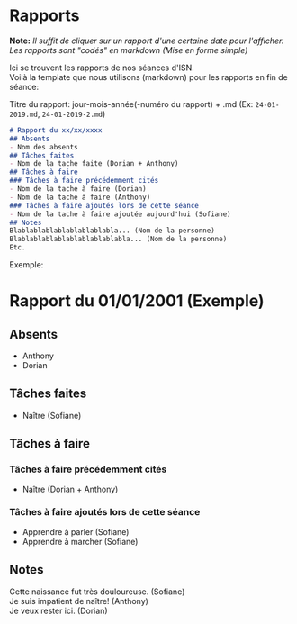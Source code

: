 # Rapports
**Note:** *Il suffit de cliquer sur un rapport d'une certaine date pour l'afficher.  
Les rapports sont "codés" en markdown (Mise en forme simple)*

Ici se trouvent les rapports de nos séances d'ISN.  
Voilà la template que nous utilisons (markdown) pour les rapports en fin de séance:  

Titre du rapport: jour-mois-année(-numéro du rapport) + .md (Ex: `24-01-2019.md`, `24-01-2019-2.md`)
```markdown
# Rapport du xx/xx/xxxx
## Absents
- Nom des absents
## Tâches faites
- Nom de la tache faite (Dorian + Anthony)
## Tâches à faire
### Tâches à faire précédemment cités
- Nom de la tache à faire (Dorian)
- Nom de la tache à faire (Anthony)
### Tâches à faire ajoutés lors de cette séance
- Nom de la tache à faire ajoutée aujourd'hui (Sofiane)
## Notes
Blablablablablablablablabla... (Nom de la personne)
Blablablablablablablablablabla... (Nom de la personne)
Etc.
```

Exemple:

# Rapport du 01/01/2001 (Exemple)
## Absents
- Anthony
- Dorian
## Tâches faites
- Naître (Sofiane)
## Tâches à faire
### Tâches à faire précédemment cités
- Naître (Dorian + Anthony)
### Tâches à faire ajoutés lors de cette séance
- Apprendre à parler (Sofiane)
- Apprendre à marcher (Sofiane)
## Notes
Cette naissance fut très douloureuse. (Sofiane)  
Je suis impatient de naître! (Anthony)  
Je veux rester ici. (Dorian)
